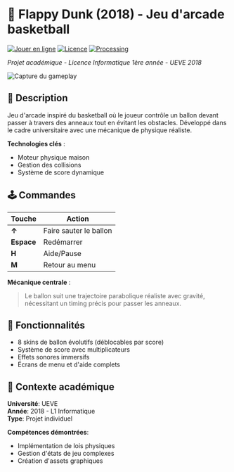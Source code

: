 # 🏀 Flappy Dunk (2018) - Jeu d'arcade basketball

[![Jouer en ligne](https://img.shields.io/badge/Jouer-En%20ligne-blue)](https://david-955.github.io/FlappyDunk/) 
[![Licence](https://img.shields.io/badge/Licence-MIT-green)](LICENSE)
[![Processing](https://img.shields.io/badge/Processing-3.4-orange)](https://processing.org)

*Projet académique - Licence Informatique 1ère année - UEVE 2018*

![Capture du gameplay](gameplay.gif)

## 📝 Description
Jeu d'arcade inspiré du basketball où le joueur contrôle un ballon devant passer à travers des anneaux tout en évitant les obstacles. Développé dans le cadre universitaire avec une mécanique de physique réaliste.

**Technologies clés** :
- Moteur physique maison
- Gestion des collisions
- Système de score dynamique

## 🕹️ Commandes
| Touche         | Action                          |
|----------------|--------------------------------|
| **↑**          | Faire sauter le ballon         |
| **Espace**     | Redémarrer                    |
| **H**          | Aide/Pause                    |
| **M**          | Retour au menu                |

**Mécanique centrale** :
> Le ballon suit une trajectoire parabolique réaliste avec gravité, nécessitant un timing précis pour passer les anneaux.

## 🎯 Fonctionnalités
- 8 skins de ballon évolutifs (déblocables par score)
- Système de score avec multiplicateurs
- Effets sonores immersifs
- Écrans de menu et d'aide complets

## 🏫 Contexte académique
**Université**: UEVE  
**Année**: 2018 - L1 Informatique  
**Type**: Projet individuel  

**Compétences démontrées**:
- Implémentation de lois physiques
- Gestion d'états de jeu complexes
- Création d'assets graphiques
